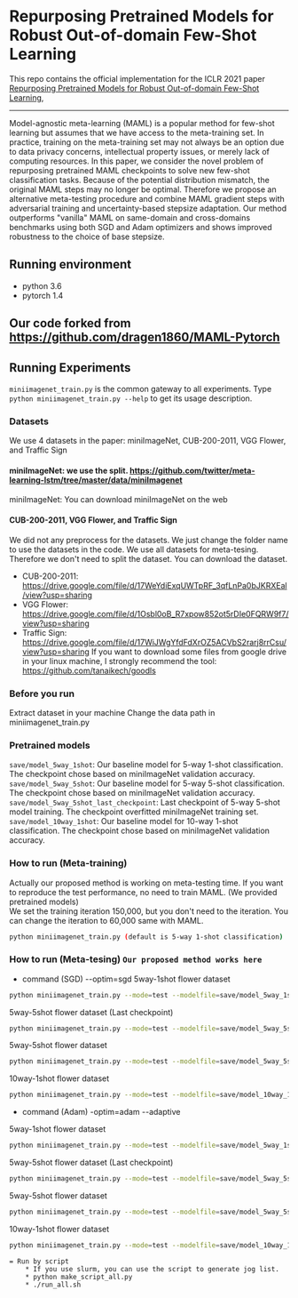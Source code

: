 # Repurposing Pretrained Models for Robust Out-of-domain Few-Shot Learning

This repo contains the official implementation for the ICLR 2021 paper 
[Repurposing Pretrained Models for Robust Out-of-domain Few-Shot Learning](https://openreview.net/forum?id=qkLMTphG5-h), 

-------------------------------------------------------------------------------------
Model-agnostic meta-learning (MAML) is a popular method for few-shot learning but assumes that we have access to the meta-training set. In practice, training on the meta-training set may not always be an option due to data privacy concerns, intellectual property issues, or merely lack of computing resources. In this paper, we consider the novel problem of repurposing pretrained MAML checkpoints to solve new few-shot classification tasks. Because of the potential distribution mismatch, the original MAML steps may no longer be optimal. Therefore we propose an alternative meta-testing procedure and combine MAML gradient steps with adversarial training and uncertainty-based stepsize adaptation. Our method outperforms "vanilla" MAML on same-domain and cross-domains benchmarks using both SGD and Adam optimizers and shows improved robustness to the choice of base stepsize.

## Running environment
* python 3.6
* pytorch 1.4
		
## Our code forked from https://github.com/dragen1860/MAML-Pytorch

## Running Experiments 
`miniimagenet_train.py` is the common gateway to all experiments. Type `python miniimagenet_train.py --help` to get its usage description.

### Datasets
We use 4 datasets in the paper: miniImageNet, CUB-200-2011, VGG Flower, and Traffic Sign
#### miniImageNet: we use the split. https://github.com/twitter/meta-learning-lstm/tree/master/data/miniImagenet	
miniImageNet: You can download miniImageNet on the web
#### CUB-200-2011, VGG Flower, and Traffic Sign
We did not any preprocess for the datasets.
We just change the folder name to use the datasets in the code.
We use all datasets for meta-tesing. Therefore we don't need to split the dataset.
You can download the dataset.
* CUB-200-2011: https://drive.google.com/file/d/17WeYdiExqUWTpRF_3qfLnPa0bJKRXEal/view?usp=sharing
* VGG Flower: https://drive.google.com/file/d/1Osbl0oB_R7xpow852ot5rDIe0FQRW9f7/view?usp=sharing
* Traffic Sign: https://drive.google.com/file/d/17WiJWgYfdFdXrOZ5ACVbS2rarj8rrCsu/view?usp=sharing
If you want to download some files from google drive in your linux machine, I strongly recommend the tool: https://github.com/tanaikech/goodls
	
### Before you run
Extract dataset in your machine
Change the data path in miniimagenet_train.py
		
### Pretrained models
`save/model_5way_1shot`: Our baseline model for 5-way 1-shot classification. The checkpoint chose based on miniImageNet validation accuracy.
`save/model_5way_5shot`: Our baseline model for 5-way 5-shot classification. The checkpoint chose based on miniImageNet validation accuracy.
`save/model_5way_5shot_last_checkpoint`: Last checkpoint of 5-way 5-shot model training. The checkpoint overfitted miniImageNet training set.
`save/model_10way_1shot`: Our baseline model for 10-way 1-shot classification. The checkpoint chose based on miniImageNet validation accuracy.
	
### How to run (Meta-training)
Actually our proposed method is working on meta-testing time.
If you want to reproduce the test performance, no need to train MAML. (We provided pretrained models)		
We set the training iteration 150,000, but you don't need to the iteration. You can change the iteration to 60,000 same with MAML.
```bash
python miniimagenet_train.py (default is 5-way 1-shot classification)
```
	
### How to run (Meta-tesing) `Our proposed method works here`
* command (SGD) --optim=sgd
5way-1shot flower dataset
```bash
python miniimagenet_train.py --mode=test --modelfile=save/model_5way_1shot.pth --update_lr=0.01 --optim=sgd --k_spt=1 --n_way=5 --domain=flower --ad_train_org --enaug
```
5way-5shot flower dataset (Last checkpoint)
```bash
python miniimagenet_train.py --mode=test --modelfile=save/model_5way_5shot_last_checkpoint.pth --update_lr=0.01 --optim=sgd --k_spt=5 --n_way=5 --domain=flower --ad_train_org --enaug
```

5way-5shot flower dataset
```bash
python miniimagenet_train.py --mode=test --modelfile=save/model_5way_5shot.pth --update_lr=0.01 --optim=sgd --k_spt=5 --n_way=5 --domain=flower --ad_train_org --enaug
```

10way-1shot flower dataset
```bash
python miniimagenet_train.py --mode=test --modelfile=save/model_10way_1shot.pth --update_lr=0.01 --optim=sgd --k_spt=1 --n_way=10 --domain=flower --ad_train_org --enaug
```

* command (Adam) -optim=adam --adaptive

5way-1shot flower dataset
```bash
python miniimagenet_train.py --mode=test --modelfile=save/model_5way_1shot.pth --update_lr=0.01 --optim=adam --k_spt=1 --n_way=5 --domain=flower --ad_train_org --enaug --adaptive
```
5way-5shot flower dataset (Last checkpoint)
```bash
python miniimagenet_train.py --mode=test --modelfile=save/model_5way_5shot_last_checkpoint.pth --update_lr=0.01 --optim=adam --k_spt=5 --n_way=5 --domain=flower --ad_train_org --enaug --adaptive
```

5way-5shot flower dataset
```bash
python miniimagenet_train.py --mode=test --modelfile=save/model_5way_5shot.pth --update_lr=0.01 --optim=adam --k_spt=5 --n_way=5 --domain=flower --ad_train_org --enaug --adaptive
```

10way-1shot flower dataset
```bash
python miniimagenet_train.py --mode=test --modelfile=save/model_10way_1shot.pth --update_lr=0.01 --optim=adam --k_spt=1 --n_way=10 --domain=flower --ad_train_org --enaug --adaptive
```
	= Run by script
		* If you use slurm, you can use the script to generate jog list.
		* python make_script_all.py
		* ./run_all.sh
